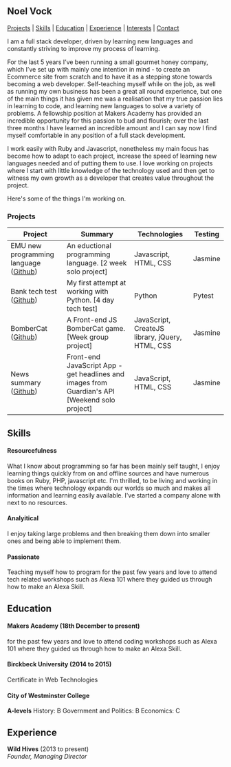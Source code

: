 ## Noel Vock

[Projects](#projects) | [Skills](#skills) | [Education](#education) | [Experience](#experience) | [Interests](#interests) | [Contact](#contact)

I am a full stack developer, driven by learning new languages and constantly striving to improve my process of learning. 

For the last 5 years I’ve been running a small gourmet honey company, which I’ve set up with mainly one intention in mind - to create an Ecommerce site from scratch and to have it as a stepping stone towards becoming a web developer. Self-teaching myself while on the job, as well as running my own business has been a great all round experience, but one of the main things it has given me was a realisation that my true passion lies in learning to code, and learning new languages to solve a variety of problems. 
A fellowship position at Makers Academy has provided an incredible opportunity for this passion to bud and flourish; over the last three months I have learned an incredible amount and I can say now I find myself comfortable in any position of a full stack development. 

I work easily with Ruby and Javascript, nonetheless my main focus has become how to adapt to each project, increase the speed of learning new languages needed and of putting them to use. I love working on projects where I start with little knowledge of the technology used and then get to witness my own growth as a developer that creates value throughout the project. 

Here's some of the things I'm working on.

### <a name="projects">Projects</a>


| Project       | Summary       | Technologies  | Testing |
| ------------- |---------------| --------------|---------|
| EMU new programming language ([Github](https://github.com/MatthewBurstein/emu)) | An eductional programming language. [2 week solo project] | Javascript, HTML, CSS | Jasmine
| Bank tech test ([Github](https://github.com/noel1uk/bank-tech-test)) | My first attempt at working with Python. [4 day tech test] | Python | Pytest |
| BomberCat ([Github](https://github.com/lwkchan/bombercat/)) | A Front-end JS BomberCat game. [Week group project] | JavaScript, CreateJS library, jQuery, HTML, CSS | Jasmine |
| News summary ([Github](https://github.com/noel1uk/news-summary-challenge)) | Front-end JavaScript App - get headlines and images from Guardian's API [Weekend solo project] | JavaScript, HTML, CSS | Jasmine |

## Skills

#### Resourcefulness

What I know about programming so far has been mainly self taught, I enjoy learning things quickly from on and offline sources and have numerous books on Ruby, PHP, javascript etc. I'm thrilled, to be living and working in the times where technology expands our worlds so much and makes all information and learning easily available. I've started a company alone with next to no resources.

#### Analyitical

I enjoy taking large problems and then breaking them down into smaller ones and being able to implement them.

#### Passionate

Teaching myself how to program for the past few years and love to attend tech related
workshops such as Alexa 101 where they guided us through how to make an Alexa Skill.

## Education

#### Makers Academy (18th December to present)

 for the past few years and love to attend coding
 workshops such as Alexa 101 where they guided us through how to make an Alexa Skill.


#### Birckbeck University (2014 to 2015)

Certificate in Web Technologies

#### City of Westminster College
**A-levels**
History: B
Government and Politics: B
Economics: C

## Experience

**Wild Hives** (2013 to present)    
*Founder, Managing Director*  
